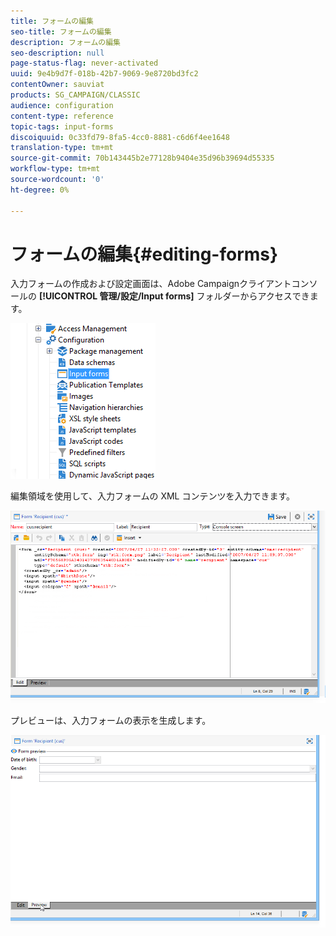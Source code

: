 ```yaml
---
title: フォームの編集
seo-title: フォームの編集
description: フォームの編集
seo-description: null
page-status-flag: never-activated
uuid: 9e4b9d7f-018b-42b7-9069-9e8720bd3fc2
contentOwner: sauviat
products: SG_CAMPAIGN/CLASSIC
audience: configuration
content-type: reference
topic-tags: input-forms
discoiquuid: 0c33fd79-8fa5-4cc0-8881-c6d6f4ee1648
translation-type: tm+mt
source-git-commit: 70b143445b2e77128b9404e35d96b39694d55335
workflow-type: tm+mt
source-wordcount: '0'
ht-degree: 0%

---
```



# フォームの編集{#editing-forms}

入力フォームの作成および設定画面は、Adobe Campaignクライアントコンソールの **[!UICONTROL 管理/設定/Input forms]** フォルダーからアクセスできます。

![](assets/d_ncs_integration_form_arbo.png)

編集領域を使用して、入力フォームの XML コンテンツを入力できます。

![](assets/d_ncs_integration_form_edit.png)

プレビューは、入力フォームの表示を生成します。

![](assets/d_ncs_integration_form_preview.png)

